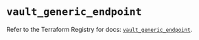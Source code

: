 # `vault_generic_endpoint`

Refer to the Terraform Registry for docs: [`vault_generic_endpoint`](https://registry.terraform.io/providers/hashicorp/vault/4.0.0/docs/resources/generic_endpoint).
